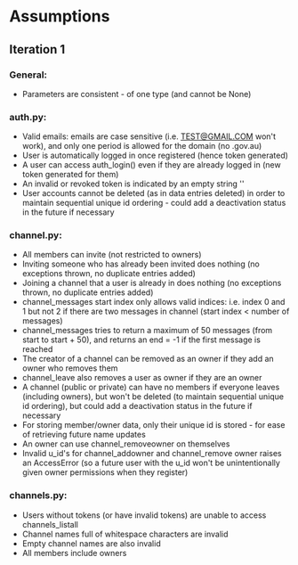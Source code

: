 # Assumptions

## Iteration 1
### General:
- Parameters are consistent - of one type (and cannot be None)

### auth.py:
- Valid emails: emails are case sensitive (i.e. TEST@GMAIL.COM won't work), and only one period is allowed for the domain (no .gov.au)
- User is automatically logged in once registered (hence token generated)
- A user can access auth_login() even if they are already logged in (new token generated for them)
- An invalid or revoked token is indicated by an empty string ''
- User accounts cannot be deleted (as in data entries deleted) in order to maintain sequential unique id ordering - could add a deactivation status in the future if necessary

### channel.py:
- All members can invite (not restricted to owners)
- Inviting someone who has already been invited does nothing (no exceptions thrown, no duplicate entries added)
- Joining a channel that a user is already in does nothing (no exceptions thrown, no duplicate entries added)
- channel_messages start index only allows valid indices: i.e. index 0 and 1 but not 2 if there are two messages in channel (start index < number of messages)
- channel_messages tries to return a maximum of 50 messages (from start to start + 50), and returns an end = -1 if the first message is reached
- The creator of a channel can be removed as an owner if they add an owner who removes them
- channel_leave also removes a user as owner if they are an owner
- A channel (public or private) can have no members if everyone leaves (including owners), but won't be deleted (to maintain sequential unique id ordering), but could add a deactivation status in the future if necessary
- For storing member/owner data, only their unique id is stored - for ease of retrieving future name updates
- An owner can use channel_removeowner on themselves
- Invalid u_id's for channel_addowner and channel_remove owner raises an AccessError (so a future user with the u_id won't be unintentionally given owner permissions when they register)

### channels.py:
- Users without tokens (or have invalid tokens) are unable to access channels_listall
- Channel names full of whitespace characters are invalid
- Empty channel names are also invalid
- All members include owners
